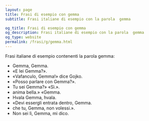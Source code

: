 ```yaml
---
layout: page
title: Frasi di esempio con gemma 
subtitle: Frasi italiane di esempio con la parola  gemma

og_title: Frasi di esempio con gemma 
og_description: Frasi italiane di esempio con la parola  gemma
og_type: website
permalink: /frasi/g/gemma.html
---
```


Frasi italiane di esempio contenenti la parola gemma:


- Gemma, Gemma.
- «E lei Gemma?».
- «Vafanculo, Gemma!» dice Gojko.
- «Posso parlare con Gemma?».
- Tu sei Gemma?» «Sì.».
- anima bella.» «Gemma.
- Hvala Gemma, hvala.
- «Devi essergli entrata dentro, Gemma.
- che tu, Gemma, non volessi.».
- Non sei lì, Gemma, mi dico.

